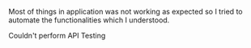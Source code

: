Most of things in application was not working as expected so I tried to automate the functionalities which I understood.

Couldn't perform API Testing
